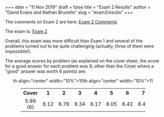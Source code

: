 +++
date = "11 Nov 2019"
draft = false
title = "Exam 2 Results"
author = "David Evans and Nathan Brunelle"
slug = "exam2results"
+++

The comments on Exam 2 are here: [Exam 2 Comments](/docs/exam2comments.pdf)  

The exam is: [Exam 2](/docs/exam2.pdf)  

Overall, this exam was more difficult than Exam 1 and several of the
problems turned out to be quite challenging (actually, three of them
were impossible!). 

The average scores by problem (as explained on the cover sheet, the
score for a good answer for each problem was 9, other than the Cover
where a "good" answer was worth 6 points) are:

<center>
<table style="width:80%">
<tr>
<th align="center" width="10%">Cover</th><th align="center" width="10%">1</th><th align="center" width="10%">2</th><th align="center" width="10%">3</th><th align="center" width="10%">4</th><th align="center" width="10%">5</th><th align="center" width="10%">6</th><th align="center" width="10%">7</th><th align="center" width="10%">8</th><th align="center" width="10%">9</th>th align="center" width="10%">10</th>th align="center" width="10%">11</th>
</tr>
<tr>
<td align="center">5.99 (6)</td><td align="center">8.12</td><td align="center">6.76</td><td align="center">8.34</td><td align="center">8.17</td><td align="center">8.05</td><td align="center">8.42</td><td align="center">8.43</td><td align="center">6.92</td><td align="center">6.58</td><td align="center">4.50</td><td align="center">6.80</td></tr>
</table>
</center>



